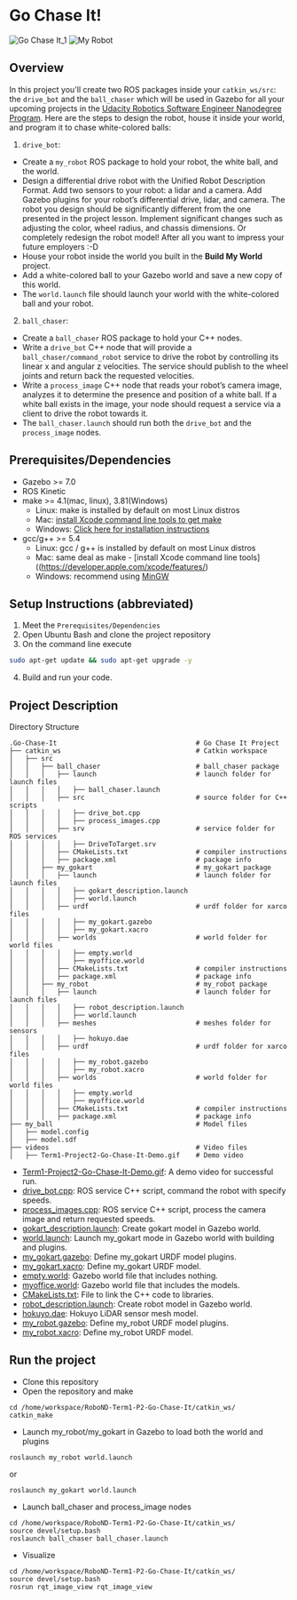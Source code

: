 # Go Chase It!

![Go Chase It_1](https://github.com/pauldchoate/Go_Chase_It/blob/master/img/GCIT_6.JPG)
![My Robot](https://github.com/pauldchoate/Go_Chase_It/blob/master/img/GCIT_5.JPG)


## Overview  
In this project you'll create two ROS packages inside your `catkin_ws/src`: the `drive_bot` and the `ball_chaser` which will be used in Gazebo for all your upcoming projects in the [Udacity Robotics Software Engineer Nanodegree Program](https://www.udacity.com/course/robotics-software-engineer--nd209). Here are the steps to design the robot, house it inside your world, and program it to chase white-colored balls:  
1. `drive_bot`:  
* Create a `my_robot` ROS package to hold your robot, the white ball, and the world.
* Design a differential drive robot with the Unified Robot Description Format. Add two sensors to your robot: a lidar and a camera. Add Gazebo plugins for your robot’s differential drive, lidar, and camera. The robot you design should be significantly different from the one presented in the project lesson. Implement significant changes such as adjusting the color, wheel radius, and chassis dimensions. Or completely redesign the robot model! After all you want to impress your future employers :-D
* House your robot inside the world you built in the **Build My World** project.
* Add a white-colored ball to your Gazebo world and save a new copy of this world.
* The `world.launch` file should launch your world with the white-colored ball and your robot.
2. `ball_chaser`:
* Create a `ball_chaser` ROS package to hold your C++ nodes.
* Write a `drive_bot` C++ node that will provide a `ball_chaser/command_robot` service to drive the robot by controlling its linear x and angular z velocities. The service should publish to the wheel joints and return back the requested velocities.
* Write a `process_image` C++ node that reads your robot’s camera image, analyzes it to determine the presence and position of a white ball. If a white ball exists in the image, your node should request a service via a client to drive the robot towards it.
* The `ball_chaser.launch` should run both the `drive_bot` and the `process_image` nodes.  
## Prerequisites/Dependencies  
* Gazebo >= 7.0  
* ROS Kinetic  
* make >= 4.1(mac, linux), 3.81(Windows)
  * Linux: make is installed by default on most Linux distros
  * Mac: [install Xcode command line tools to get make](https://developer.apple.com/xcode/features/)
  * Windows: [Click here for installation instructions](http://gnuwin32.sourceforge.net/packages/make.htm)
* gcc/g++ >= 5.4
  * Linux: gcc / g++ is installed by default on most Linux distros
  * Mac: same deal as make - [install Xcode command line tools]((https://developer.apple.com/xcode/features/)
  * Windows: recommend using [MinGW](http://www.mingw.org/)
## Setup Instructions (abbreviated)  
1. Meet the `Prerequisites/Dependencies`  
2. Open Ubuntu Bash and clone the project repository  
3. On the command line execute  
```bash
sudo apt-get update && sudo apt-get upgrade -y
```
4. Build and run your code.  
## Project Description  
Directory Structure  
```
.Go-Chase-It                                   # Go Chase It Project
├── catkin_ws                                  # Catkin workspace
│   ├── src
│   │   ├── ball_chaser                        # ball_chaser package        
│   │   │   ├── launch                         # launch folder for launch files
│   │   │   │   ├── ball_chaser.launch
│   │   │   ├── src                            # source folder for C++ scripts
│   │   │   │   ├── drive_bot.cpp
│   │   │   │   ├── process_images.cpp
│   │   │   ├── srv                            # service folder for ROS services
│   │   │   │   ├── DriveToTarget.srv
│   │   │   ├── CMakeLists.txt                 # compiler instructions
│   │   │   ├── package.xml                    # package info
│   │   ├── my_gokart                          # my_gokart package        
│   │   │   ├── launch                         # launch folder for launch files   
│   │   │   │   ├── gokart_description.launch
│   │   │   │   ├── world.launch
│   │   │   ├── urdf                           # urdf folder for xarco files
│   │   │   │   ├── my_gokart.gazebo
│   │   │   │   ├── my_gokart.xacro
│   │   │   ├── worlds                         # world folder for world files
│   │   │   │   ├── empty.world
│   │   │   │   ├── myoffice.world
│   │   │   ├── CMakeLists.txt                 # compiler instructions
│   │   │   ├── package.xml                    # package info
│   │   ├── my_robot                           # my_robot package        
│   │   │   ├── launch                         # launch folder for launch files   
│   │   │   │   ├── robot_description.launch
│   │   │   │   ├── world.launch
│   │   │   ├── meshes                         # meshes folder for sensors
│   │   │   │   ├── hokuyo.dae
│   │   │   ├── urdf                           # urdf folder for xarco files
│   │   │   │   ├── my_robot.gazebo
│   │   │   │   ├── my_robot.xacro
│   │   │   ├── worlds                         # world folder for world files
│   │   │   │   ├── empty.world
│   │   │   │   ├── myoffice.world
│   │   │   ├── CMakeLists.txt                 # compiler instructions
│   │   │   ├── package.xml                    # package info
├── my_ball                                    # Model files 
│   ├── model.config
│   ├── model.sdf
├── videos                                     # Video files
│   ├── Term1-Project2-Go-Chase-It-Demo.gif    # Demo video
```
- [Term1-Project2-Go-Chase-It-Demo.gif](/videos/Term1-Project2-Go-Chase-It-Demo.gif): A demo video for successful run.  
- [drive_bot.cpp](/catkin_ws/src/ball_chaser/src/drive_bot.cpp): ROS service C++ script, command the robot with specify speeds.  
- [process_images.cpp](/catkin_ws/src/ball_chaser/src/process_images.cpp): ROS service C++ script, process the camera image and return requested speeds.  
- [gokart_description.launch](/catkin_ws/src/my_gokart/launch/gokart_description.launch): Create gokart model in Gazebo world.  
- [world.launch](/catkin_ws/src/my_gokart/launch/world.launch): Launch my_gokart mode in Gazebo world with building and plugins.  
- [my_gokart.gazebo](/catkin_ws/src/my_gokart/urdf/my_gokart.gazebo): Define my_gokart URDF model plugins.  
- [my_gokart.xacro](/catkin_ws/src/my_gokart/urdf/my_gokart.xacro): Define my_gokart URDF model.  
- [empty.world](/catkin_ws/src/my_gokart/worlds/empty.world): Gazebo world file that includes nothing.  
- [myoffice.world](/catkin_ws/src/my_gokart/worlds/myoffice.world): Gazebo world file that includes the models.  
- [CMakeLists.txt](/catkin_ws/src/my_gokart/CMakeLists.txt): File to link the C++ code to libraries.  
- [robot_description.launch](/catkin_ws/src/my_robot/launch/robot_description.launch): Create robot model in Gazebo world.  
- [hokuyo.dae](/catkin_ws/src/my_robot/meshes/hokuyo.dae): Hokuyo LiDAR sensor mesh model.  
- [my_robot.gazebo](/catkin_ws/src/my_robot/urdf/my_robot.gazebo): Define my_robot URDF model plugins.  
- [my_robot.xacro](/catkin_ws/src/my_robot/urdf/my_robot.xacro): Define my_robot URDF model.  

## Run the project  
* Clone this repository
* Open the repository and make  
```
cd /home/workspace/RoboND-Term1-P2-Go-Chase-It/catkin_ws/
catkin_make
```
* Launch my_robot/my_gokart in Gazebo to load both the world and plugins  
```
roslaunch my_robot world.launch
```  
or  
```
roslaunch my_gokart world.launch
```  
* Launch ball_chaser and process_image nodes  
```
cd /home/workspace/RoboND-Term1-P2-Go-Chase-It/catkin_ws/
source devel/setup.bash
roslaunch ball_chaser ball_chaser.launch
```  
* Visualize  
```
cd /home/workspace/RoboND-Term1-P2-Go-Chase-It/catkin_ws/
source devel/setup.bash
rosrun rqt_image_view rqt_image_view  
```  
